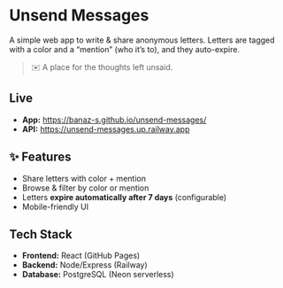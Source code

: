 # Unsend Messages

A simple web app to write & share anonymous letters. Letters are tagged with a color and a “mention” (who it’s to), and they auto-expire.

> ✉️ A place for the thoughts left unsaid.

## Live
- **App:** https://banaz-s.github.io/unsend-messages/
- **API:** https://unsend-messages.up.railway.app

## ✨ Features
- Share letters with color + mention
- Browse & filter by color or mention
- Letters **expire automatically after 7 days** (configurable)
- Mobile-friendly UI

## Tech Stack
- **Frontend:** React (GitHub Pages)
- **Backend:** Node/Express (Railway)
- **Database:** PostgreSQL (Neon serverless)


